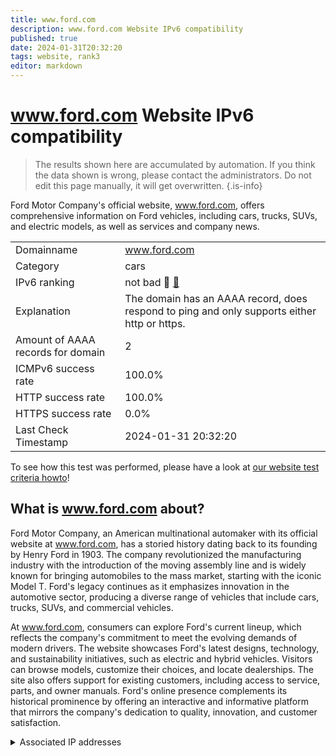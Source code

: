 ```yaml
---
title: www.ford.com
description: www.ford.com Website IPv6 compatibility
published: true
date: 2024-01-31T20:32:20
tags: website, rank3
editor: markdown
---
```


# www.ford.com Website IPv6 compatibility

> The results shown here are accumulated by automation. If you think the data shown is wrong, please contact the administrators. 
> Do not edit this page manually, it will get overwritten.
{.is-info}

Ford Motor Company's official website, www.ford.com, offers comprehensive information on Ford vehicles, including cars, trucks, SUVs, and electric models, as well as services and company news.


|   |   |
| - | - |
| Domainname | www.ford.com
| Category | cars |
| IPv6 ranking | not bad :3rd_place_medal: [🔗](/howto/ranking) |
| Explanation | The domain has an AAAA record, does respond to ping and only supports either http or https. |
| Amount of AAAA records for domain | 2 |
| ICMPv6 success rate | 100.0%|
| HTTP success rate | 100.0% |
| HTTPS success rate | 0.0% |
| Last Check Timestamp | 2024-01-31 20:32:20 |

To see how this test was performed, please have a look at [our website test criteria howto](/howto/testcriteria/website)!


## What is www.ford.com about?
Ford Motor Company, an American multinational automaker with its official website at www.ford.com, has a storied history dating back to its founding by Henry Ford in 1903. The company revolutionized the manufacturing industry with the introduction of the moving assembly line and is widely known for bringing automobiles to the mass market, starting with the iconic Model T. Ford's legacy continues as it emphasizes innovation in the automotive sector, producing a diverse range of vehicles that include cars, trucks, SUVs, and commercial vehicles.

At www.ford.com, consumers can explore Ford's current lineup, which reflects the company's commitment to meet the evolving demands of modern drivers. The website showcases Ford's latest designs, technology, and sustainability initiatives, such as electric and hybrid vehicles. Visitors can browse models, customize their choices, and locate dealerships. The site also offers support for existing customers, including access to service, parts, and owner manuals. Ford's online presence complements its historical prominence by offering an interactive and informative platform that mirrors the company's dedication to quality, innovation, and customer satisfaction.



<details>
<summary>Associated IP addresses</summary>

2a02:26f0:280:48b::1075

2a02:26f0:280:4a6::1075

</details>
